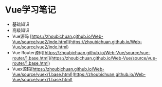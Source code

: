 # Vue学习笔记
- 基础知识
- 高级知识
- Vue源码 [https://zhoubichuan.github.io/Web-Vue/source/vue2/inde.html](https://zhoubichuan.github.io/Web-Vue/source/vue2/inde.html)
- Vue Router源码[https://zhoubichuan.github.io/Web-Vue/source/vue-router/1.base.html](https://zhoubichuan.github.io/Web-Vue/source/vue-router/1.base.html)
- Vuex源码[https://zhoubichuan.github.io/Web-Vue/source/vuex/1.base.html](https://zhoubichuan.github.io/Web-Vue/source/vuex/1.base.html)
